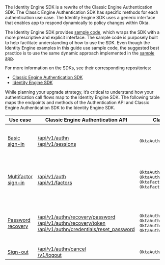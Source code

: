 
The Identity Engine SDK is a rewrite of the Classic Engine Authentication SDK. The Classic Engine Authentication SDK has specific methods for each authentication use case. The Identity Engine SDK uses a generic interface that enables app to respond dynamically to policy changes within Okta.

The Identity Engine SDK provides [sample code](https://github.com/okta/okta-idx-swift/tree/master/Samples/Signin%20Samples), which wraps the SDK with a more prescriptive and explicit interface. The sample code is purposely built to help facilitate understanding of how to use the SDK. Even though the Identity Engine examples in this guide use sample code, the suggested best practice is to use the same dynamic approach implemented in the [sample app](https://github.com/okta/okta-idx-swift/tree/master/Samples/EmbeddedAuthWithSDKs).

For more information on the SDKs, see their corresponding repositories:

* [Classic Engine Authentication SDK](https://github.com/okta/okta-auth-swift)
* [Identity Engine SDK](https://github.com/okta/okta-idx-swift)

While planning your upgrade strategy, it’s critical to understand how your authentication call flows map to the Identity Engine SDK. The following table maps the endpoints and methods of the Authentication API and Classic Engine Authentication SDK to the Identity Engine SDK.

|Use case | Classic Engine Authentication API | Classic Engine Authentication SDK     |   Identity Engine SDK      |
| ----------------------- | ------------------------------ | -----------------------------------| ------------- |
|[Basic sign-in](#map-basic-sign-in-code-to-the-identity-engine-sdk)| [/api/v1/authn](/docs/reference/api/authn/)<br>[/api/v1/sessions](https://developer.okta.com/docs/api/openapi/okta-management/management/tag/Session/#tag/Session/operation/createSession)| `OktaAuthSdk.authenticate` | **Sample code methods**<br>`BasicLogin.login`<br>**SDK methods**<br>`IDXClient.start`<br>`Remediation.resume`<br>`Remediation.proceed`|
|[Multifactor sign-in](#map-mfa-code-to-the-identity-engine-sdk)| [/api/v1/auth](/docs/reference/api/authn/)<br>[/api/v1/factors](https://developer.okta.com/docs/api/openapi/okta-management/management/tag/UserFactor/)| `OktaAuthSdk.authenticate`<br>`OktaAuthStatusFactorRequired.selectFactor`<br>`OktaFactorOther.verify`<br>`OktaFactorSms.verify`| **Sample code methods**<br>`MultifactorLogin.login`<br>`MultifactorLogin.select`<br>`MultifactorLogin.verify`<br>**SDK methods**<br>`IDXClient.start`<br>`Remediation.resume`<br>`Remediation.proceed`|
|[Password recovery](#map-password-recovery-code-to-the-identity-engine-sdk)| [/api/v1/authn/recovery/password](/docs/reference/api/authn/#forgot-password)<br>[/api/v1/authn/recovery/token](/docs/reference/api/authn/#verify-recovery-token)<br>[/api/v1/authn/credentials/reset_password](/docs/reference/api/authn/#reset-password) |`OktaAuthSdk.recoverPassword`<br>`OktaAuthStatusRecoveryChallenge.verifyFactor`<br>`OktaAuthStatusRecovery.recoveryQuestion`<br>`OktaAuthStatusPasswordReset.resetPassword` | **Sample code methods**<br>`MultifactorLogin.resetPassword`<br>`MultifactorLogin.select`<br>`MultifactorLogin.verify`<br>**SDK methods**<br>`IDXClient.start`<br>`Remediation.resume`<br>`Remediation.proceed`|
|[Sign-out](#map-basic-sign-out-code-to-the-identity-engine-sdk)|[/api/v1/authn/cancel](https://developer.okta.com/docs/reference/api/authn/#cancel-transaction)<br>[/v1/logout](https://developer.okta.com/docs/reference/api/oidc/#logout) | `OktaAuthStatus.cancel` | **SDK methods**<br>`token.revoke`|
